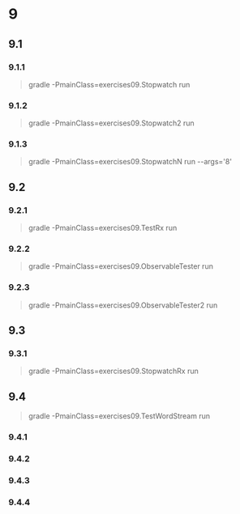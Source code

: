 # 9

## 9.1

### 9.1.1
> gradle -PmainClass=exercises09.Stopwatch run 

### 9.1.2
> gradle -PmainClass=exercises09.Stopwatch2 run

### 9.1.3
> gradle -PmainClass=exercises09.StopwatchN run --args='8'

## 9.2

### 9.2.1
> gradle -PmainClass=exercises09.TestRx run

### 9.2.2
> gradle -PmainClass=exercises09.ObservableTester run

### 9.2.3
> gradle -PmainClass=exercises09.ObservableTester2 run

## 9.3

### 9.3.1
> gradle -PmainClass=exercises09.StopwatchRx run

## 9.4
> gradle -PmainClass=exercises09.TestWordStream run

### 9.4.1
### 9.4.2
### 9.4.3
### 9.4.4